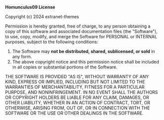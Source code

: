 **Homunculus09 License**

Copyright (c) 2024 extranet-themes

Permission is hereby granted, free of charge, to any person obtaining a copy of this software and associated documentation files (the "Software"), to use, copy, modify, and merge the Software for PERSONAL or INTERNAL purposes, subject to the following conditions:

1. The Software may **not be distributed, shared, sublicensed, or sold** in any form.
2. The above copyright notice and this permission notice shall be included in all copies or substantial portions of the Software.

THE SOFTWARE IS PROVIDED "AS IS", WITHOUT WARRANTY OF ANY KIND, EXPRESS OR IMPLIED, INCLUDING BUT NOT LIMITED TO THE WARRANTIES OF MERCHANTABILITY, FITNESS FOR A PARTICULAR PURPOSE, AND NONINFRINGEMENT. 
IN NO EVENT SHALL THE AUTHORS OR COPYRIGHT HOLDERS BE LIABLE FOR ANY CLAIM, DAMAGES, OR OTHER LIABILITY, WHETHER IN AN ACTION OF CONTRACT, TORT, OR OTHERWISE, ARISING FROM, OUT OF, OR IN CONNECTION WITH THE SOFTWARE OR THE USE OR OTHER DEALINGS IN THE SOFTWARE.
